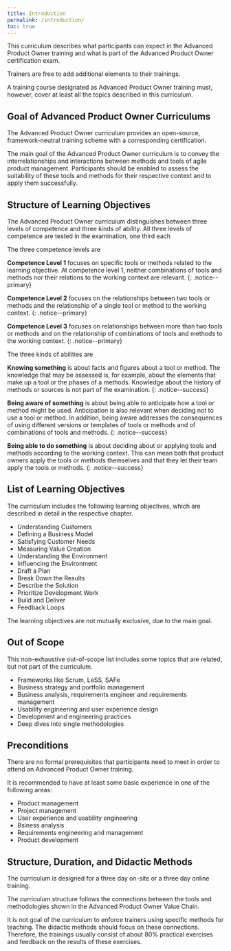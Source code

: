 ```yaml
---
title: Introduction
permalink: /introduction/
toc: true
---
```


This curriculum describes what participants can expect in the Advanced Product Owner training and what is part of the Advanced Product Owner certification exam.

Trainers are free to add additional elements to their trainings.

A training course designated as Advanced Product Owner training must, however, cover at least all the topics described in this curriculum.

## Goal of Advanced Product Owner Curriculums

The Advanced Product Owner curriculum provides an open-source, framework-neutral training scheme with a corresponding certification.

The main goal of the Advanced Product Owner curriculum is to convey the interrelationships and interactions between methods and tools of agile product management.
Participants should be enabled to assess the suitability of these tools and methods for their respective context and to apply them successfully.

## Structure of Learning Objectives

The Advanced Product Owner curriculum distinguishes between three levels of competence and three kinds of ability.
All three levels of competence are tested in the examination, one third each

The three competence levels are

**Competence Level 1** focuses on specific tools or methods related to the learning objective.
At competence level 1, neither combinations of tools and methods nor their relations to the working context are relevant.
{: .notice--primary}

**Competence Level 2** focuses on the relationships between two tools or methods and the relationship of a single tool or method to the working context.
{: .notice--primary}

**Competence Level 3** focuses on relationships between more than two tools or methods and on the relationship of combinations of tools and methods to the working context.
{: .notice--primary}

The three kinds of abilities are

**Knowing something** is about facts and figures about a tool or method.
The knowledge that may be assessed is, for example, about the elements that make up a tool or the phases of a methods.
Knowledge about the history of methods or sources is not part of the examination.
{: .notice--success}

**Being aware of something** is about being able to anticipate how a tool or method might be used.
Anticipation is also relevant when deciding not to use a tool or method.
In addition, being aware addresses the consequences of using different versions or templates of tools or methods and of combinations of tools and methods.
{: .notice--success}

**Being able to do something** is about deciding about or applying tools and methods according to the working context.
This can mean both that product owners apply the tools or methods themselves and that they let their team apply the tools or methods.
{: .notice--success}

## List of Learning Objectives

The curriculum includes the following learning objectives, which are described in detail in the respective chapter.

* Understanding Customers
* Defining a Business Model
* Satisfying Customer Needs
* Measuring Value Creation
* Understanding the Environment
* Influencing the Environment
* Draft a Plan
* Break Down the Results
* Describe the Solution
* Prioritize Development Work
* Build and Deliver
* Feedback Loops

The learning objectives are not mutually exclusive, due to the main goal.

## Out of Scope

This non-exhaustive out-of-scope list includes some topics that are related, but not part of the curriculum.

* Frameworks like Scrum, LeSS, SAFe
* Business strategy and portfolio management
* Business analysis, requirements engineer and requirements management
* Usability engineering and user experience design
* Development and engineering practices
* Deep dives into single methodologies

## Preconditions

There are no formal prerequisites that participants need to meet in order to attend an Advanced Product Owner training.

It is recommended to have at least some basic experience in one of the following areas:

* Product management
* Project management
* User experience and usability engineering
* Bsiness analysis
* Requirements engineering and management
* Product development

## Structure, Duration, and Didactic Methods

The curriculum is designed for a three day on-site or a three day online training.

The curriculum structure follows the connections between the tools and methodologies shown in the Advanced Product Owner Value Chain.

It is not goal of the curriculum to enforce trainers using specific methods for teaching.
The didactic methods should focus on these connections.
Therefore, the trainings usually consist of about 80% practical exercises and feedback on the results of these exercises.
 
